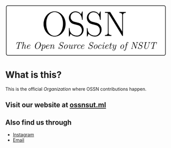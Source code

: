 <!-- markdownlint-disable MD033 MD041 -->
<p align="center">
    <picture>
        <source media="(prefers-color-scheme: dark)" srcset="https://raw.githubusercontent.com/ossnsut/.github/main/profile/logo-dark.svg">
        <img alt="OSSN-light" src="https://raw.githubusercontent.com/ossnsut/.github/main/profile/logo.svg">
    </picture>
</p>

# What is this?

This is the official _Organization_ where OSSN contributions happen.

## Visit our website at [ossnsut.ml](https://ossnsut.ml)

## Also find us through

- [Instagram](https://www.instagram.com/oss.nsut/)
- [Email](mailto:ossnsut@gmail.com)
